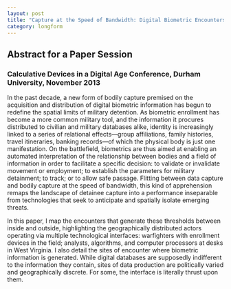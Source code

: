 ```yaml
---
layout: post
title: "Capture at the Speed of Bandwidth: Digital Biometric Encounters in the Everywhere War"
category: longform
---
```


## Abstract for a Paper Session

### Calculative Devices in a Digital Age Conference, Durham University, November 2013

In the past decade, a new form of bodily capture premised on the acquisition and distribution of digital biometric information has begun to redefine the spatial limits of military detention. As biometric enrollment has become a more common military tool, and the information it procures distributed to civilian and military databases alike, identity is increasingly linked to a series of relational effects—group affiliations, family histories, travel itineraries, banking records—of which the physical body is just one manifestation. On the battlefield, biometrics are thus aimed at enabling an automated interpretation of the relationship between bodies and a field of information in order to facilitate a specific decision: to validate or invalidate movement or employment; to establish the parameters for military detainment; to track; or to allow safe passage. Flitting between data capture and bodily capture at the speed of bandwidth, this kind of apprehension remaps the landscape of detainee capture into a performance inseparable from technologies that seek to anticipate and spatially isolate emerging threats.

In this paper, I map the encounters that generate these thresholds between inside and outside, highlighting the geographically distributed actors operating via multiple technological interfaces: warfighters with enrollment devices in the field; analysts, algorithms, and computer processors at desks in West Virginia. I also detail the sites of encounter where biometric information is generated. While digital databases are supposedly indifferent to the information they contain, sites of data production are politically varied and geographically discrete. For some, the interface is literally thrust upon them.
